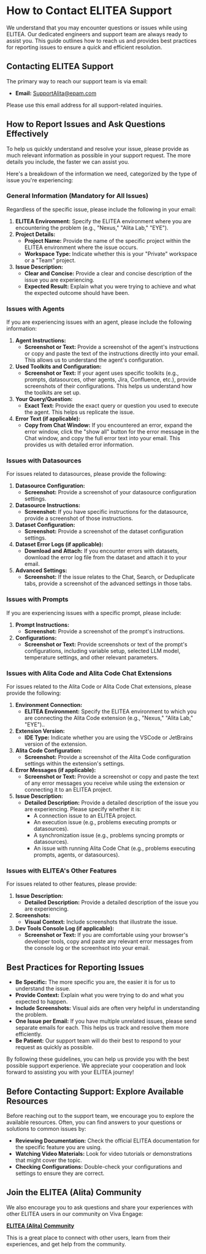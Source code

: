 
# How to Contact ELITEA Support

We understand that you may encounter questions or issues while using ELITEA. Our dedicated engineers and support team are always ready to assist you. This guide outlines how to reach us and provides best practices for reporting issues to ensure a quick and efficient resolution.

## Contacting ELITEA Support

The primary way to reach our support team is via email:

*   **Email:** [SupportAlita@epam.com](mailto:SupportAlita@epam.com)

Please use this email address for all support-related inquiries.

## How to Report Issues and Ask Questions Effectively

To help us quickly understand and resolve your issue, please provide as much relevant information as possible in your support request. The more details you include, the faster we can assist you.

Here's a breakdown of the information we need, categorized by the type of issue you're experiencing:

### General Information (Mandatory for All Issues)

Regardless of the specific issue, please include the following in your email:

1.  **ELITEA Environment:** Specify the ELITEA environment where you are encountering the problem (e.g., "Nexus," "Alita Lab," "EYE").
2.  **Project Details:**
    *   **Project Name:** Provide the name of the specific project within the ELITEA environment where the issue occurs.
    *   **Workspace Type:** Indicate whether this is your "Private" workspace or a "Team" project.
3.  **Issue Description:**
    *   **Clear and Concise:** Provide a clear and concise description of the issue you are experiencing.
    *   **Expected Result:** Explain what you were trying to achieve and what the expected outcome should have been.

### Issues with Agents

If you are experiencing issues with an agent, please include the following information:

1.  **Agent Instructions:**
    *   **Screenshot or Text:** Provide a screenshot of the agent's instructions or copy and paste the text of the instructions directly into your email. This allows us to understand the agent's configuration.
2.  **Used Toolkits and Configuration:**
    *   **Screenshot or Text:** If your agent uses specific toolkits (e.g., prompts, datasources, other agents, Jira, Confluence, etc.), provide screenshots of their configurations. This helps us understand how the toolkits are set up.
3.  **Your Query/Question:**
    *   **Exact Text:** Provide the exact query or question you used to execute the agent. This helps us replicate the issue.
4.  **Error Text (if applicable):**
    *   **Copy from Chat Window:** If you encountered an error, expand the error window, click the "show all" button for the error message in the Chat window, and copy the full error text into your email. This provides us with detailed error information.

### Issues with Datasources

For issues related to datasources, please provide the following:

1.  **Datasource Configuration:**
    *   **Screenshot:** Provide a screenshot of your datasource configuration settings.
2.  **Datasource Instructions:**
    *   **Screenshot:** If you have specific instructions for the datasource, provide a screenshot of those instructions.
3.  **Dataset Configuration:**
    *   **Screenshot:** Provide a screenshot of the dataset configuration settings.
4.  **Dataset Error Logs (if applicable):**
    *   **Download and Attach:** If you encounter errors with datasets, download the error log file from the dataset and attach it to your email.
5.  **Advanced Settings:**
    *   **Screenshot:** If the issue relates to the Chat, Search, or Deduplicate tabs, provide a screenshot of the advanced settings in those tabs.

### Issues with Prompts

If you are experiencing issues with a specific prompt, please include:

1.  **Prompt Instructions:**
    *   **Screenshot:** Provide a screenshot of the prompt's instructions.
2.  **Configurations:**
    *   **Screenshot or Text:** Provide screenshots or text of the prompt's configurations, including variable setup, selected LLM model, temperature settings, and other relevant parameters.

### Issues with Alita Code and Alita Code Chat Extensions

For issues related to the Alita Code or Alita Code Chat extensions, please provide the following:

1.  **Environment Connection:**
    *   **ELITEA Environment:** Specify the ELITEA environment to which you are connecting the Alita Code extension (e.g., "Nexus," "Alita Lab," "EYE")..
2.  **Extension Version:**
    *   **IDE Type:** Indicate whether you are using the VSCode or JetBrains version of the extension.
3.  **Alita Code Configuration:**
    *   **Screenshot:** Provide a screenshot of the Alita Code configuration settings within the extension's settings.
4.  **Error Messages (if applicable):**
    *   **Screenshot or Text:** Provide a screenshot or copy and paste the text of any error messages you receive while using the extension or connecting it to an ELITEA project.
5.  **Issue Description:**
    *   **Detailed Description:** Provide a detailed description of the issue you are experiencing. Please specify whether it is:
        *   A connection issue to an ELITEA project.
        *   An execution issue (e.g., problems executing prompts or datasources).
        *   A synchronization issue (e.g., problems syncing prompts or datasources).
        *   An issue with running Alita Code Chat (e.g., problems executing prompts, agents, or datasources). 

### Issues with ELITEA's Other Features

For issues related to other features, please provide:

1.  **Issue Description:**
    *   **Detailed Description:** Provide a detailed description of the issue you are experiencing.
2.  **Screenshots:**
    *   **Visual Context:** Include screenshots that illustrate the issue.
3.  **Dev Tools Console Log (if applicable):**
    *   **Screenshot or Text:** If you are comfortable using your browser's developer tools, copy and paste any relevant error messages from the console log or the screenhsot into your email.

## Best Practices for Reporting Issues

*   **Be Specific:** The more specific you are, the easier it is for us to understand the issue.
*   **Provide Context:** Explain what you were trying to do and what you expected to happen.
*   **Include Screenshots:** Visual aids are often very helpful in understanding the problem.
*   **One Issue per Email:** If you have multiple unrelated issues, please send separate emails for each. This helps us track and resolve them more efficiently.
*   **Be Patient:** Our support team will do their best to respond to your request as quickly as possible.

By following these guidelines, you can help us provide you with the best possible support experience. We appreciate your cooperation and look forward to assisting you with your ELITEA journey!

## Before Contacting Support: Explore Available Resources

Before reaching out to the support team, we encourage you to explore the available resources. Often, you can find answers to your questions or solutions to common issues by:

*   **Reviewing Documentation:** Check the official ELITEA documentation for the specific feature you are using.
*   **Watching Video Materials:** Look for video tutorials or demonstrations that might cover the topic.
*   **Checking Configurations:** Double-check your configurations and settings to ensure they are correct.

## Join the ELITEA (Alita) Community

We also encourage you to ask questions and share your experiences with other ELITEA users in our community on Viva Engage:

**[ELITEA (Alita) Community](https://engage.cloud.microsoft/main/groups/eyJfdHlwZSI6Ikdyb3VwIiwiaWQiOiIxODkyOTkxMDU3OTIifQ)**

This is a great place to connect with other users, learn from their experiences, and get help from the community.
